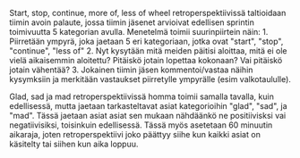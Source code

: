 Start, stop, continue, more of, less of wheel
retroperspektiivissä taltioidaan tiimin avoin palaute, 
jossa tiimin jäsenet arvioivat edellisen sprintin toimivuutta 
5 kategorian avulla. Menetelmä toimii suurinpiirtein näin:
	1. Piirretään ympyrä, joka jaetaan 5 eri kategoriaan, jotka ovat 
	"start", "stop", "continue", "less of"
	2. Nyt kysytään mitä meiden päitisi aloittaa, mitä ei ole 
	vielä aikaisemmin aloitettu? Pitäiskö jotain lopettaa kokonaan?
	Vai pitäiskö jotain vähentää?
	3. Jokainen tiimin jäsen kommentoi/vastaa näihin kysymksiin ja 
	merkitään vastaukset piirretylle ympyrälle (esim valkotaululle).

Glad, sad ja mad retroperspektiivissä homma toimii samalla tavalla, kuin 
edellisessä, mutta jaetaan tarkasteltavat asiat kategorioihin "glad", "sad", 
ja "mad". Tässä jaetaan asiat asiat sen mukaan nähdäänkö ne positiivisksi 
vai negatiivisiksi, toisinkuin edellisessä. Tässä myös asetetaan 60 minuutin 
aikaraja, joten retroperspektiivi joko päättyy siihe kun kaikki asiat on 
käsitelty tai siihen kun aika loppuu.
